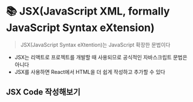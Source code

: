 # :books: JSX(JavaScript XML, formally JavaScript Syntax eXtension)
> JSX(JavaScript Syntax eXtention)는 JavaScript 확장한 문법이다
* JSX는 리액트로 프로젝트를 개발할 때 사용되므로 공식적인 자바스크립트 문법은 아니다
* JSX를 사용하면 React에서 HTML을 더 쉽게 작성하고 추가할 수 있다
 
## JSX Code 작성해보기

